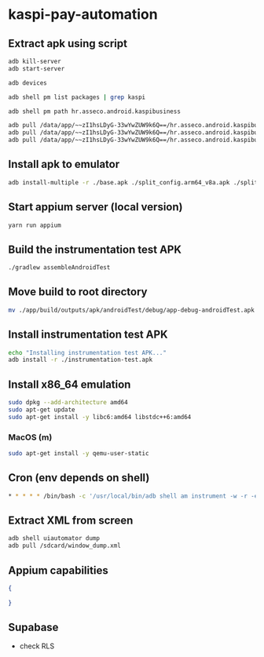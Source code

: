 # kaspi-pay-automation

## Extract apk using script
```bash
adb kill-server
adb start-server

adb devices

adb shell pm list packages | grep kaspi  

adb shell pm path hr.asseco.android.kaspibusiness

adb pull /data/app/~~zI1hsLDyG-33wYwZUW9k6Q==/hr.asseco.android.kaspibusiness-jCAdMl6jJ3--VaWKWL0Keg==/base.apk
adb pull /data/app/~~zI1hsLDyG-33wYwZUW9k6Q==/hr.asseco.android.kaspibusiness-jCAdMl6jJ3--VaWKWL0Keg==/split_config.arm64_v8a.apk
adb pull /data/app/~~zI1hsLDyG-33wYwZUW9k6Q==/hr.asseco.android.kaspibusiness-jCAdMl6jJ3--VaWKWL0Keg==/split_config.xhdpi.apk
```

## Install apk to emulator
```bash
adb install-multiple -r ./base.apk ./split_config.arm64_v8a.apk ./split_config.xhdpi.apk
```

## Start appium server (local version)
```sh
yarn run appium
```

## Build the instrumentation test APK
```sh
./gradlew assembleAndroidTest 
```

## Move build to root directory
```sh
mv ./app/build/outputs/apk/androidTest/debug/app-debug-androidTest.apk ./instrumentation-test.apk
```

## Install instrumentation test APK
```sh
echo "Installing instrumentation test APK..."
adb install -r ./instrumentation-test.apk
```

## Install x86_64 emulation
```sh
sudo dpkg --add-architecture amd64
sudo apt-get update
sudo apt-get install -y libc6:amd64 libstdc++6:amd64
```

### MacOS (m)
```sh
sudo apt-get install -y qemu-user-static
```

## Cron (env depends on shell)
```sh
* * * * * /bin/bash -c '/usr/local/bin/adb shell am instrument -w -r -e debug false -e class "hehe.miras.kaspibusinesstest.KaspiBusinessTest" hehe.miras.kaspibusinesstest.test/androidx.test.runner.AndroidJUnitRunner' >> ~/adb_cron.log 2>&1
```

## Extract XML from screen
```sh
adb shell uiautomator dump
adb pull /sdcard/window_dump.xml
```

## Appium capabilities
```json
{
  
}
```

## Supabase
- check RLS
